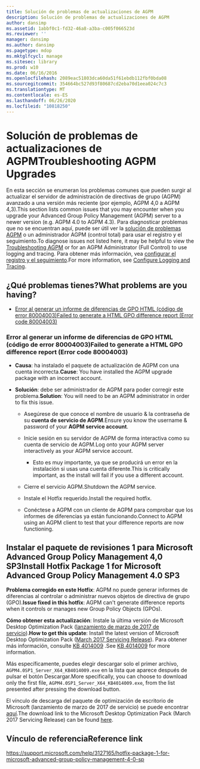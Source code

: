 ```yaml
---
title: Solución de problemas de actualizaciones de AGPM
description: Solución de problemas de actualizaciones de AGPM
author: dansimp
ms.assetid: 1abbf0c1-fd32-46a8-a3ba-c005f066523d
ms.reviewer: ''
manager: dansimp
ms.author: dansimp
ms.pagetype: mdop
ms.mktglfcycl: manage
ms.sitesec: library
ms.prod: w10
ms.date: 06/16/2016
ms.openlocfilehash: 2089eac51803dca60da51f61ebdb112fbf0bda08
ms.sourcegitcommit: 354664bc527d93f80687cd2eba70d1eea024c7c3
ms.translationtype: MT
ms.contentlocale: es-ES
ms.lasthandoff: 06/26/2020
ms.locfileid: "10818250"
---
```

# <span data-ttu-id="7c988-103">Solución de problemas de actualizaciones de AGPM</span><span class="sxs-lookup"><span data-stu-id="7c988-103">Troubleshooting AGPM Upgrades</span></span>

<span data-ttu-id="7c988-104">En esta sección se enumeran los problemas comunes que pueden surgir al actualizar el servidor de administración de directivas de grupo (AGPM) avanzado a una versión más reciente (por ejemplo, AGPM 4,0 a AGPM 4,3).</span><span class="sxs-lookup"><span data-stu-id="7c988-104">This section lists common issues that you may encounter when you upgrade your Advanced Group Policy Management (AGPM) server to a newer version (e.g. AGPM 4.0 to AGPM 4.3).</span></span> <span data-ttu-id="7c988-105">Para diagnosticar problemas que no se encuentran aquí, puede ser útil ver la [solución de problemas AGPM](troubleshooting-agpm-agpm40.md) o un administrador AGPM (control total) para usar el registro y el seguimiento.</span><span class="sxs-lookup"><span data-stu-id="7c988-105">To diagnose issues not listed here, it may be helpful to view the [Troubleshooting AGPM](troubleshooting-agpm-agpm40.md) or for an AGPM Administrator (Full Control) to use logging and tracing.</span></span> <span data-ttu-id="7c988-106">Para obtener más información, vea [configurar el registro y el seguimiento](configure-logging-and-tracing-agpm40.md).</span><span class="sxs-lookup"><span data-stu-id="7c988-106">For more information, see [Configure Logging and Tracing](configure-logging-and-tracing-agpm40.md).</span></span>

## <span data-ttu-id="7c988-107">¿Qué problemas tienes?</span><span class="sxs-lookup"><span data-stu-id="7c988-107">What problems are you having?</span></span>

-   [<span data-ttu-id="7c988-108">Error al generar un informe de diferencias de GPO HTML (código de error 80004003)</span><span class="sxs-lookup"><span data-stu-id="7c988-108">Failed to generate a HTML GPO difference report (Error code 80004003)</span></span>](#bkmk-error-80004003)

### <a href="" id="bkmk-error-80004003"></a><span data-ttu-id="7c988-109">Error al generar un informe de diferencias de GPO HTML (código de error 80004003)</span><span class="sxs-lookup"><span data-stu-id="7c988-109">Failed to generate a HTML GPO difference report (Error code 80004003)</span></span>

-   <span data-ttu-id="7c988-110">**Causa**: ha instalado el paquete de actualización de AGPM con una cuenta incorrecta.</span><span class="sxs-lookup"><span data-stu-id="7c988-110">**Cause**: You have installed the AGPM upgrade package with an incorrect account.</span></span>

-   <span data-ttu-id="7c988-111">**Solución**: debe ser administrador de AGPM para poder corregir este problema.</span><span class="sxs-lookup"><span data-stu-id="7c988-111">**Solution**: You will need to be an AGPM administrator in order to fix this issue.</span></span>
    
    -   <span data-ttu-id="7c988-112">Asegúrese de que conoce el nombre de usuario & la contraseña de su **cuenta de servicio de AGPM**.</span><span class="sxs-lookup"><span data-stu-id="7c988-112">Ensure you know the username & password of your **AGPM service account**.</span></span>

    -   <span data-ttu-id="7c988-113">Inicie sesión en su servidor de AGPM de forma interactiva como su cuenta de servicio de AGPM.</span><span class="sxs-lookup"><span data-stu-id="7c988-113">Log onto your AGPM server interactively as your AGPM service account.</span></span>
        
        -   <span data-ttu-id="7c988-114">Esto es muy importante, ya que se producirá un error en la instalación si usas una cuenta diferente.</span><span class="sxs-lookup"><span data-stu-id="7c988-114">This is critically important, as the install will fail if you use a different account.</span></span>

    -   <span data-ttu-id="7c988-115">Cierre el servicio AGPM.</span><span class="sxs-lookup"><span data-stu-id="7c988-115">Shutdown the AGPM service.</span></span>
    
    -   <span data-ttu-id="7c988-116">Instale el Hotfix requerido.</span><span class="sxs-lookup"><span data-stu-id="7c988-116">Install the required hotfix.</span></span>
    
    -   <span data-ttu-id="7c988-117">Conéctese a AGPM con un cliente de AGPM para comprobar que los informes de diferencias ya están funcionando.</span><span class="sxs-lookup"><span data-stu-id="7c988-117">Connect to AGPM using an AGPM client to test that your difference reports are now functioning.</span></span>
    
## <span data-ttu-id="7c988-118">Instalar el paquete de revisiones 1 para Microsoft Advanced Group Policy Management 4,0 SP3</span><span class="sxs-lookup"><span data-stu-id="7c988-118">Install Hotfix Package 1 for Microsoft Advanced Group Policy Management 4.0 SP3</span></span>
    
<span data-ttu-id="7c988-119">**Problema corregido en este Hotfix**: AGPM no puede generar informes de diferencias al controlar o administrar nuevos objetos de directiva de grupo (GPO).</span><span class="sxs-lookup"><span data-stu-id="7c988-119">**Issue fixed in this hotfix**: AGPM can't generate difference reports when it controls or manages new Group Policy Objects (GPOs).</span></span>

<span data-ttu-id="7c988-120">**Cómo obtener esta actualización**: Instale la última versión de Microsoft Desktop Optimization Pack ([lanzamiento de marzo de 2017 de servicio](https://www.microsoft.com/download/details.aspx?id=54967)).</span><span class="sxs-lookup"><span data-stu-id="7c988-120">**How to get this update**: Install the latest version of Microsoft Desktop Optimization Pack ([March 2017 Servicing Release](https://www.microsoft.com/download/details.aspx?id=54967)).</span></span> <span data-ttu-id="7c988-121">Para obtener más información, consulte [KB 4014009](https://support.microsoft.com/help/4014009/) .</span><span class="sxs-lookup"><span data-stu-id="7c988-121">See [KB 4014009](https://support.microsoft.com/help/4014009/) for more information.</span></span>

<span data-ttu-id="7c988-122">Más específicamente, puedes elegir descargar solo el primer archivo, `AGPM4.0SP1_Server_X64_KB4014009.exe` en la lista que aparece después de pulsar el botón Descargar.</span><span class="sxs-lookup"><span data-stu-id="7c988-122">More specifically, you can choose to download only the first file, `AGPM4.0SP1_Server_X64_KB4014009.exe`, from the list presented after pressing the download button.</span></span>
      
<span data-ttu-id="7c988-123">El vínculo de descarga del paquete de optimización de escritorio de Microsoft (lanzamiento de marzo de 2017 de servicio) se puede encontrar [aquí](https://www.microsoft.com/download/details.aspx?id=54967).</span><span class="sxs-lookup"><span data-stu-id="7c988-123">The download link to the Microsoft Desktop Optimization Pack (March 2017 Servicing Release) can be found [here](https://www.microsoft.com/download/details.aspx?id=54967).</span></span>
      
      
## <span data-ttu-id="7c988-124">Vínculo de referencia</span><span class="sxs-lookup"><span data-stu-id="7c988-124">Reference link</span></span>
https://support.microsoft.com/help/3127165/hotfix-package-1-for-microsoft-advanced-group-policy-management-4-0-sp
      
